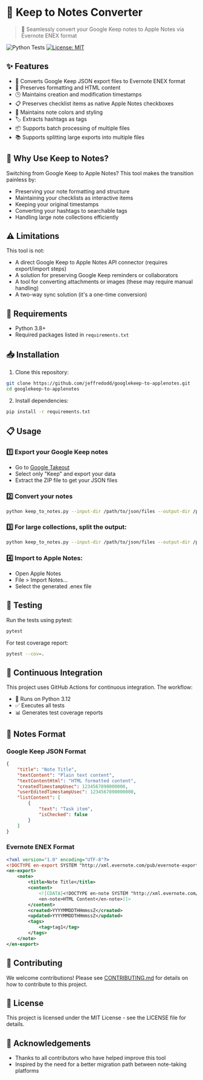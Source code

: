# 📝 Keep to Notes Converter

> 🔄 Seamlessly convert your Google Keep notes to Apple Notes via Evernote ENEX format


![Python Tests](https://github.com/jeffredodd/googlekeep-to-applenotes/actions/workflows/python-tests.yml/badge.svg)
[![License: MIT](https://img.shields.io/badge/License-MIT-yellow.svg)](https://opensource.org/licenses/MIT)

## ✨ Features
- 🔄 Converts Google Keep JSON export files to Evernote ENEX format
- 🎨 Preserves formatting and HTML content
- 🕒 Maintains creation and modification timestamps
- 📋 Preserves checklist items as native Apple Notes checkboxes
- 🌈 Maintains note colors and styling
- 🏷️ Extracts hashtags as tags
- 📦 Supports batch processing of multiple files
- 📚 Supports splitting large exports into multiple files

## 🚀 Why Use Keep to Notes?

Switching from Google Keep to Apple Notes? This tool makes the transition painless by:
- Preserving your note formatting and structure
- Maintaining your checklists as interactive items
- Keeping your original timestamps
- Converting your hashtags to searchable tags
- Handling large note collections efficiently

## ⚠️ Limitations

This tool is not:
- A direct Google Keep to Apple Notes API connector (requires export/import steps)
- A solution for preserving Google Keep reminders or collaborators
- A tool for converting attachments or images (these may require manual handling)
- A two-way sync solution (it's a one-time conversion)

## 🔧 Requirements

- Python 3.8+
- Required packages listed in `requirements.txt`

## 📥 Installation

1. Clone this repository:
```bash
git clone https://github.com/jeffredodd/googlekeep-to-applenotes.git
cd googlekeep-to-applenotes
```

2. Install dependencies:
```bash
pip install -r requirements.txt
```

## 📋 Usage

### 1️⃣ Export your Google Keep notes
- Go to [Google Takeout](https://takeout.google.com/)
- Select only "Keep" and export your data
- Extract the ZIP file to get your JSON files

### 2️⃣ Convert your notes
```bash
python keep_to_notes.py --input-dir /path/to/json/files --output-dir /path/to/output
```

### 3️⃣ For large collections, split the output:
```bash
python keep_to_notes.py --input-dir /path/to/json/files --output-dir /path/to/output --split
```

### 4️⃣ Import to Apple Notes:
- Open Apple Notes
- File > Import Notes...
- Select the generated .enex file

## 🧪 Testing

Run the tests using pytest:
```bash
pytest
```

For test coverage report:
```bash
pytest --cov=.
```

## 🔄 Continuous Integration

This project uses GitHub Actions for continuous integration. The workflow:
- 🐍 Runs on Python 3.12
- ✅ Executes all tests
- 📊 Generates test coverage reports

## 📝 Notes Format

### Google Keep JSON Format
```json
{
    "title": "Note Title",
    "textContent": "Plain text content",
    "textContentHtml": "HTML formatted content",
    "createdTimestampUsec": 1234567890000000,
    "userEditedTimestampUsec": 1234567890000000,
    "listContent": [
        {
            "text": "Task item",
            "isChecked": false
        }
    ]
}
```

### Evernote ENEX Format
```xml
<?xml version="1.0" encoding="UTF-8"?>
<!DOCTYPE en-export SYSTEM "http://xml.evernote.com/pub/evernote-export3.dtd">
<en-export>
    <note>
        <title>Note Title</title>
        <content>
            <![CDATA[<!DOCTYPE en-note SYSTEM "http://xml.evernote.com/pub/enml2.dtd">
            <en-note>HTML Content</en-note>]]>
        </content>
        <created>YYYYMMDDTHHmmssZ</created>
        <updated>YYYYMMDDTHHmmssZ</updated>
        <tags>
            <tag>tag1</tag>
        </tags>
    </note>
</en-export>
```

## 👥 Contributing

We welcome contributions! Please see [CONTRIBUTING.md](CONTRIBUTING.md) for details on how to contribute to this project.

## 📄 License

This project is licensed under the MIT License - see the LICENSE file for details.

## 🙏 Acknowledgements

- Thanks to all contributors who have helped improve this tool
- Inspired by the need for a better migration path between note-taking platforms 